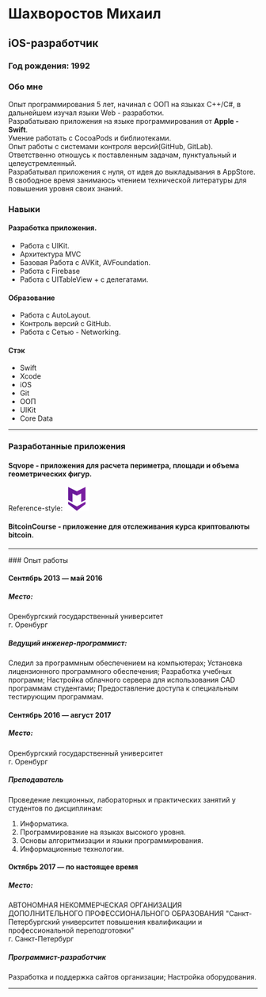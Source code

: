 # Шахворостов Михаил
## iOS-разработчик

### Год рождения: 1992

### Обо мне
Опыт программирования 5 лет, начинал с ООП на языках C++/C#, в дальнейшем изучал языки Web - разработки. <br>
Разрабатываю приложения на языке программирования от <b>Apple - Swift</b>. <br>
Умение работать с CocoaPods и библиотеками.<br>
Опыт работы с системами контроля версий(GitHub, GitLab). <br>
Ответственно отношусь к поставленным задачам, пунктуальный и целеустремленный.<br>
Разрабатывал приложения с нуля, от идея до выкладывания в AppStore.<br>
В свободное время занимаюсь чтением технической литературы для повышения уровня своих знаний. 

### Навыки
#### Разработка приложения.
- Работа с UIKit.
- Архитектура MVC
- Базовая Работа с AVKit, AVFoundation.
- Работа с Firebase
- Работа с UITableView + с делегатами.

#### Образование
- Работа с AutoLayout.
- Контроль версий с GitHub.
- Работа с Сетью - Networking.

#### Стэк
- Swift
- Xcode
- iOS
- Git
- ООП
- UIKit
- Core Data

<hr>

### Разработанные приложения

#### Sqvope - приложения для расчета периметра, площади и объема геометрических фигур.
Reference-style: 
![alt text][logo]

[logo]: https://github.com/adam-p/markdown-here/raw/master/src/common/images/icon48.png "Logo Title Text 2"

#### BitcoinCourse - приложение для отслеживания курса криптовалюты bitcoin.



<hr>
### Опыт работы

#### Сентябрь 2013 — май 2016

##### Место: 
Оренбургский государственный университет <br>
г. Оренбург

##### Ведущий инженер-программист:
Следил за программным обеспечением на компьютерах;
Установка лицензионного программного обеспечения;
Разработка учебных программ;
Настройка облачного сервера для использования CAD программам студентами;
Предоставление доступа к специальным тестирующим программам.

#### Сентябрь 2016 — август 2017

##### Место: 
Оренбургский государственный университет<br>
г. Оренбург

##### Преподаватель
Проведение лекционных, лабораторных и практических занятий у студентов по дисциплинам:
1. Информатика.
2. Программирование на языках высокого уровня.
3. Основы алгоритмизации и языки программирования.
4. Информационные технологии.

#### Октябрь 2017 — по настоящее время

##### Место:
АВТОНОМНАЯ НЕКОММЕРЧЕСКАЯ ОРГАНИЗАЦИЯ ДОПОЛНИТЕЛЬНОГО ПРОФЕССИОНАЛЬНОГО ОБРАЗОВАНИЯ "Санкт-Петербургский университет повышения квалификации и профессиональной переподготовки"<br>
г. Санкт-Петербург

##### Программист-разработчик
Разработка и поддержка сайтов организации;
Настройка оборудования.

<hr>




